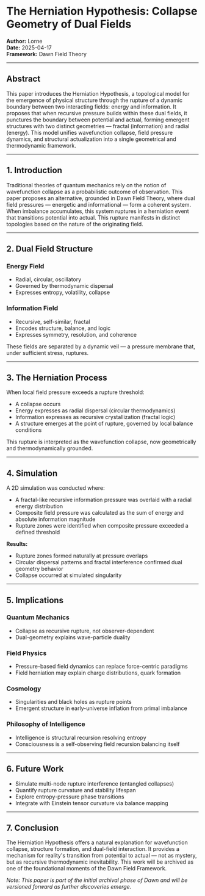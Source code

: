 # The Herniation Hypothesis: Collapse Geometry of Dual Fields

**Author:** Lorne  
**Date:** 2025-04-17  
**Framework:** Dawn Field Theory

---

## Abstract

This paper introduces the Herniation Hypothesis, a topological model for the emergence of physical structure through the rupture of a dynamic boundary between two interacting fields: energy and information. It proposes that when recursive pressure builds within these dual fields, it punctures the boundary between potential and actual, forming emergent structures with two distinct geometries — fractal (information) and radial (energy). This model unifies wavefunction collapse, field pressure dynamics, and structural actualization into a single geometrical and thermodynamic framework.

---

## 1. Introduction

Traditional theories of quantum mechanics rely on the notion of wavefunction collapse as a probabilistic outcome of observation. This paper proposes an alternative, grounded in Dawn Field Theory, where dual field pressures — energetic and informational — form a coherent system. When imbalance accumulates, this system ruptures in a herniation event that transitions potential into actual. This rupture manifests in distinct topologies based on the nature of the originating field.

---

## 2. Dual Field Structure

### Energy Field

- Radial, circular, oscillatory
- Governed by thermodynamic dispersal
- Expresses entropy, volatility, collapse

### Information Field

- Recursive, self-similar, fractal
- Encodes structure, balance, and logic
- Expresses symmetry, resolution, and coherence

These fields are separated by a dynamic veil — a pressure membrane that, under sufficient stress, ruptures.

---

## 3. The Herniation Process

When local field pressure exceeds a rupture threshold:

- A collapse occurs
- Energy expresses as radial dispersal (circular thermodynamics)
- Information expresses as recursive crystallization (fractal logic)
- A structure emerges at the point of rupture, governed by local balance conditions

This rupture is interpreted as the wavefunction collapse, now geometrically and thermodynamically grounded.

---

## 4. Simulation

A 2D simulation was conducted where:

- A fractal-like recursive information pressure was overlaid with a radial energy distribution
- Composite field pressure was calculated as the sum of energy and absolute information magnitude
- Rupture zones were identified when composite pressure exceeded a defined threshold

**Results:**

- Rupture zones formed naturally at pressure overlaps
- Circular dispersal patterns and fractal interference confirmed dual geometry behavior
- Collapse occurred at simulated singularity

---

## 5. Implications

### Quantum Mechanics

- Collapse as recursive rupture, not observer-dependent
- Dual-geometry explains wave-particle duality

### Field Physics

- Pressure-based field dynamics can replace force-centric paradigms
- Field herniation may explain charge distributions, quark formation

### Cosmology

- Singularities and black holes as rupture points
- Emergent structure in early-universe inflation from primal imbalance

### Philosophy of Intelligence

- Intelligence is structural recursion resolving entropy
- Consciousness is a self-observing field recursion balancing itself

---

## 6. Future Work

- Simulate multi-node rupture interference (entangled collapses)
- Quantify rupture curvature and stability lifespan
- Explore entropy-pressure phase transitions
- Integrate with Einstein tensor curvature via balance mapping

---

## 7. Conclusion

The Herniation Hypothesis offers a natural explanation for wavefunction collapse, structure formation, and dual-field interaction. It provides a mechanism for reality's transition from potential to actual — not as mystery, but as recursive thermodynamic inevitability. This work will be archived as one of the foundational moments of the Dawn Field Framework.

*Note: This paper is part of the initial archival phase of Dawn and will be versioned forward as further discoveries emerge.*
